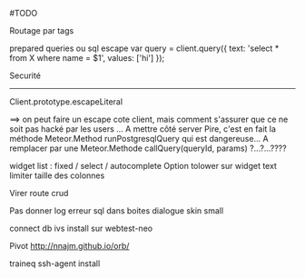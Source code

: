 #TODO


Routage par tags

prepared queries ou sql escape
var query = client.query({
      text: 'select * from X where name = $1',
      values: ['hi']
    });

Securité
*********
Client.prototype.escapeLiteral

==> on peut faire un escape cote client, mais comment s'assurer que ce ne soit pas hacké par les users ...
  A mettre côté server
    Pire, c'est en fait la méthode Meteor.Method runPostgresqlQuery qui est dangereuse...
    A remplacer par une Meteor.Methode callQuery(queryId, params) ?...?...????



widget list : fixed / select / autocomplete
Option tolower sur widget text
limiter taille des colonnes

Virer route crud

Pas donner log erreur sql dans boites dialogue
skin small


connect db ivs
install sur webtest-neo


Pivot
  http://nnajm.github.io/orb/



traineq
  ssh-agent
  install
